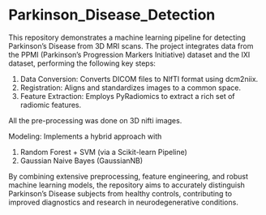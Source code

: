 # Parkinson_Disease_Detection

This repository demonstrates a machine learning pipeline for detecting Parkinson’s Disease from 3D MRI scans. The project integrates data from the PPMI (Parkinson’s Progression Markers Initiative) dataset and the IXI dataset, performing the following key steps:      
  1. Data Conversion: Converts DICOM files to NIfTI format using dcm2niix.    
  2. Registration: Aligns and standardizes images to a common space.     
  3. Feature Extraction: Employs PyRadiomics to extract a rich set of radiomic features.
 
All the pre-processing was done on 3D nifti images.

Modeling: Implements a hybrid approach with         
  1. Random Forest + SVM (via a Scikit-learn Pipeline)         
  2. Gaussian Naive Bayes (GaussianNB)

By combining extensive preprocessing, feature engineering, and robust machine learning models, the repository aims to accurately distinguish Parkinson’s Disease subjects from healthy controls, contributing to improved diagnostics and research in neurodegenerative conditions.
